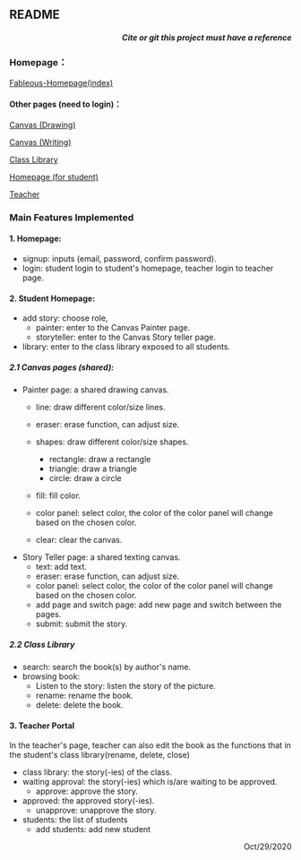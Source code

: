 ## README

##### <div align="right">*Cite or git this project must have a reference*</div>

### Homepage：

[Fableous-Homepage(index)](https://s4523761-fableous.uqcloud.net/index/index.php)

#### Other pages (need to login)：

[Canvas (Drawing)](https://s4523761-fableous.uqcloud.net/index/Canvas/index.php)

[Canvas (Writing)](https://s4523761-fableous.uqcloud.net/index/Canvas/textStory.php)

[Class Library](https://s4523761-fableous.uqcloud.net/index/Canvas/library.php)

[Homepage (for student)](https://s4523761-fableous.uqcloud.net/index/Canvas/home.php)

[Teacher](https://s4523761-fableous.uqcloud.net/index/Canvas/teacher.php)

### Main Features Implemented

#### 1. Homepage:

- signup: inputs (email, password, confirm password).
- login: student login to student's homepage, teacher login to teacher page.

#### 2. Student Homepage:

- add story: choose role,
  - painter: enter to the Canvas Painter page.
  - storyteller: enter to the Canvas Story teller page.
- library: enter to the class library exposed to all students.

##### 2.1 Canvas pages (shared):

- Painter page: a shared drawing canvas.
  - line: draw different color/size lines.
  - eraser: erase function, can adjust size.
  - shapes: draw different color/size shapes.
    - rectangle: draw a rectangle
    - triangle: draw a triangle
    - circle: draw a circle
    
  - fill: fill color.
  - color panel: select color,  the color of the color panel will change based on the chosen color.
  - clear: clear the canvas.
- Story Teller page: a shared texting canvas.
  - text: add text.
  - eraser: erase function, can adjust size.
  - color panel: select color,  the color of the color panel will change based on the chosen color.
  - add page and switch page: add new page and switch between the pages. 
  - submit: submit the story.

##### 2.2 Class Library

* search: search the book(s) by author's name.
* browsing book:
  * Listen to the story: listen the story of the picture.
  * rename: rename the book.
  * delete: delete the book.

#### 3. Teacher Portal

In the teacher's page, teacher can also edit the book as the functions that in the student's class library(rename, delete, close)

* class library: the story(-ies) of the class.
* waiting approval: the story(-ies) which is/are waiting to be approved.
  * approve: approve the story.
* approved: the approved story(-ies).
  * unapprove: unapprove the story. 
* students: the list of students
  * add students: add new student

<div align="right">Oct/29/2020</div>
